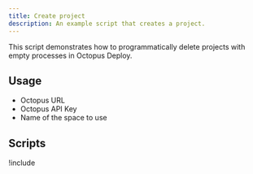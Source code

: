 ```yaml
---
title: Create project
description: An example script that creates a project.
---
```


This script demonstrates how to programmatically delete projects with empty processes in Octopus Deploy.

## Usage
- Octopus URL
- Octopus API Key
- Name of the space to use

## Scripts

!include <delete-projects-without-processes-scripts>